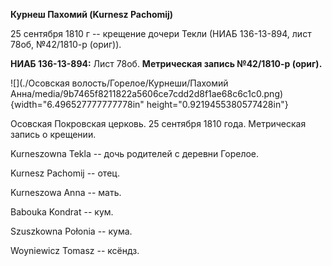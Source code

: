 **Курнеш Пахомий (Kurnesz Pachomij)**

25 сентября 1810 г -- крещение дочери Текли (НИАБ 136-13-894, лист 78об,
№42/1810-р (ориг)).

**НИАБ 136-13-894:** Лист 78об. **Метрическая запись №42/1810-р
(ориг).**

![](./Осовская волость/Горелое/Курнеши/Пахомий Анна/media/9b7465f8211822a5606ce7cdd2d8f1ae68c6c1c0.png){width="6.496527777777778in"
height="0.9219455380577428in"}

Осовская Покровская церковь. 25 сентября 1810 года. Метрическая запись о
крещении.

Kurneszowna Tekla -- дочь родителей с деревни Горелое.

Kurnesz Pachomij -- отец.

Kurneszowa Anna -- мать.

Babouka Kondrat -- кум.

Szuszkowna Połonia -- кума.

Woyniewicz Tomasz -- ксёндз.
